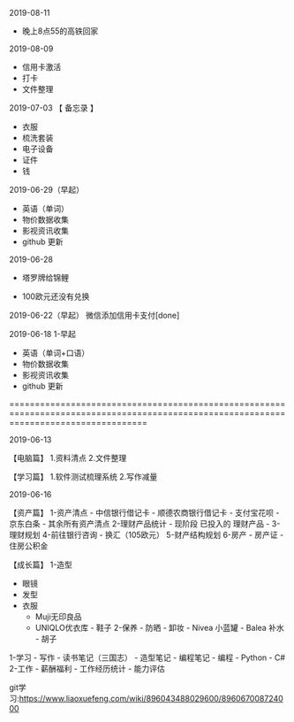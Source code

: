 2019-08-11
- 晚上8点55的高铁回家

2019-08-09
- 信用卡激活
- 打卡
- 文件整理

2019-07-03
【 备忘录 】
- 衣服
- 梳洗套装
- 电子设备
- 证件
- 钱

2019-06-29（早起）
- 英语（单词）
- 物价数据收集
- 影视资讯收集
- github 更新

2019-06-28
- 塔罗牌给锦鲤

- 100欧元还没有兑换

2019-06-22（早起）
微信添加信用卡支付[done]

2019-06-18
1-早起
- 英语（单词+口语）
- 物价数据收集
- 影视资讯收集
- github 更新


=======================================================================================================================================

2019-06-13

【电脑篇】
1.资料清点
2.文件整理

【学习篇】
1.软件测试梳理系统
2.写作减量
  
2019-06-16

  【资产篇】
  1-资产清点
           - 中信银行借记卡
           - 顺德农商银行借记卡
           - 支付宝花呗
           - 京东白条
           - 其余所有资产清点
  2-理财产品统计
           - 现阶段 已投入的 理财产品
           - 
  3-理财规划
  4-前往银行咨询
           - 换汇（105欧元）
  5-财产结构规划
  6-房产
           - 房产证
           - 住房公积金
           
【成长篇】
1-造型
   - 眼镜
   - 发型
   - 衣服
      + Muji无印良品
      + UNIQLO优衣库
    - 鞋子
2-保养
    - 防晒
    - 卸妆
    - Nivea 小蓝罐
    - Balea 补水 
    - 胡子
    
1-学习
    - 写作
         - 读书笔记（三国志）
         - 造型笔记
         - 编程笔记
    - 编程
          - Python
          - C#
2-工作
    - 薪酬福利
    - 工作经历统计
    - 能力评估
        
git学习:https://www.liaoxuefeng.com/wiki/896043488029600/896067008724000
